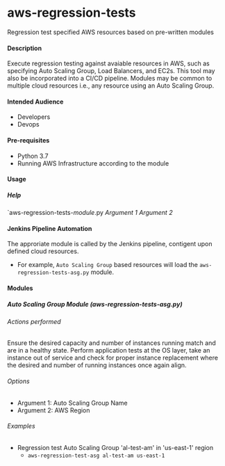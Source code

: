 # aws-regression-tests
Regression test specified AWS resources based on pre-written modules

#### Description
Execute regression testing against avaiable resources in AWS, such as specifying Auto Scaling Group, Load Balancers, and EC2s. This tool may also be incorporated into a CI/CD pipeline. Modules may be common to multiple cloud resources i.e., any resource using an Auto Scaling Group.

#### Intended Audience
* Developers
* Devops

#### Pre-requisites
* Python 3.7
* Running AWS Infrastructure according to the module

#### Usage

##### Help
`aws-regression-tests-*module*.py *Argument 1* *Argument 2*
 
#### Jenkins Pipeline Automation
 The approriate module is called by the Jenkins pipeline, contigent upon defined cloud resources.
 * For example, `Auto Scaling Group` based resources will load the `aws-regression-tests-asg.py` module.

#### Modules

##### Auto Scaling Group Module (aws-regression-tests-asg.py)
 
###### Actions performed
Ensure the desired capacity and number of instances running match and are in a healthy state. Perform application tests at the OS layer, take an instance out of service and check for proper instance replacement where the desired and number of running instances once again align.
 
###### Options

* Argument 1: Auto Scaling Group Name
* Argument 2: AWS Region

###### Examples

  * Regression test Auto Scaling Group 'al-test-am' in 'us-east-1' region
    * `aws-regression-test-asg al-test-am us-east-1`
